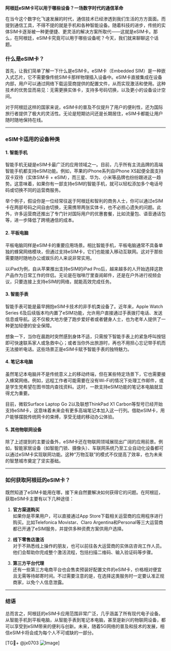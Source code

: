 **阿根廷eSIM卡可以用于哪些设备？一场数字时代的通信革命**

在当今这个数字化飞速发展的时代，通信技术已经渗透到我们生活的方方面面。而提到通信工具，不得不提的就是手机和各种智能设备。随着科技的进步，传统的实体SIM卡逐渐被一种更便捷、更灵活的解决方案所取代——这就是eSIM卡。那么，在阿根廷，eSIM卡究竟可以用于哪些设备呢？今天，我们就来聊聊这个话题。

### 什么是eSIM卡？

首先，让我们简单了解一下什么是eSIM卡。eSIM卡（Embedded SIM）是一种嵌入式芯片，它不需要像传统SIM卡那样物理插入设备中。eSIM卡直接集成在设备内部，用户可以通过网络下载运营商提供的配置文件，从而实现激活和使用。这种技术的优势显而易见：无需更换实体卡，支持多号码切换，以及更小的设备设计空间。

对于阿根廷这样的国家来说，eSIM卡的普及不仅提升了用户的便利性，还为国际旅行者提供了极大的灵活性。无论是短期访问还是长期居住，eSIM卡都能让用户随时随地保持在线。

---

### eSIM卡适用的设备种类

#### 1. **智能手机**
智能手机无疑是eSIM卡最广泛的应用领域之一。目前，几乎所有主流品牌的高端智能手机都支持eSIM功能。例如，苹果的iPhone系列自iPhone XS起便全面支持双卡双待（实体SIM卡 + eSIM），而三星、华为、小米等品牌也纷纷跟进这一趋势。这意味着，如果你有一部支持eSIM的智能手机，就可以轻松添加多个电话号码或切换不同的运营商服务。

举个例子，假设你是一位经常往返于阿根廷和智利的商务人士，你可以通过eSIM卡在两部号码之间自由切换，无需携带两张实体卡，也不必担心遗失的问题。此外，许多运营商还推出了专门针对国际用户的优惠套餐，比如流量包、语音通话包等，进一步降低了跨境通信的成本。

#### 2. **平板电脑**
平板电脑同样是eSIM卡的重要应用场景。相比智能手机，平板电脑通常不具备单独的蜂窝网络模块，但通过支持eSIM卡，它们也能接入移动互联网。这对于那些需要随时随地办公或娱乐的人来说非常实用。

以iPad为例，自从苹果推出支持eSIM的iPad Pro后，越来越多的人开始选择这款产品作为日常工作的伴侣。无论是在咖啡厅里查阅邮件，还是在户外进行视频会议，只要连接上支持eSIM的网络，就能高效完成任务。

#### 3. **智能手表**
智能手表可能是最早拥抱eSIM卡技术的非手机类设备了。近年来，Apple Watch Series 6及后续版本均内置了eSIM功能，允许用户直接通过手表拨打电话、发送信息或导航。这不仅极大地方便了跑步爱好者或者健身人士，也为老年人提供了一种更加轻便的安全保障。

想象一下，当你在晨跑时突然感到身体不适，只需按下智能手表上的紧急呼叫按钮即可快速联系家人或急救中心；或者当你外出旅游时，再也不用担心忘记带手机而无法接听电话。这些场景正是eSIM卡赋予智能手表的独特魅力。

#### 4. **笔记本电脑**
虽然笔记本电脑并不是传统意义上的移动终端，但在某些特定场景下，它也需要接入蜂窝网络。例如，远程工作者可能需要在没有Wi-Fi的情况下处理工作邮件，或是学生党希望在图书馆内查找资料。这时，一款支持eSIM功能的笔记本电脑就显得尤为重要。

目前，微软Surface Laptop Go 2以及联想ThinkPad X1 Carbon等型号已经开始支持eSIM卡，这意味着未来会有更多高端笔记本加入这一行列。借助eSIM卡，用户能够摆脱传统网卡的束缚，享受无缝的移动办公体验。

#### 5. **其他物联网设备**
除了上述提到的主要设备外，eSIM卡还在物联网领域展现出广阔的应用前景。例如，智能家居设备（如智能门锁、摄像头）、车联网系统乃至工业自动化设备都可以通过eSIM卡实现联网功能。这种“万物互联”的模式不仅提高了效率，也为未来的智慧城市奠定了坚实基础。

---

### 如何获取阿根廷的eSIM卡？

既然知道了eSIM卡能用在哪，接下来自然要解决如何获得它的问题。在阿根廷，获取eSIM卡主要有以下几种途径：

1. **官方渠道购买**  
   如果你是苹果用户，可以直接通过App Store下载相关运营商的应用程序进行购买。比如Telefonica Movistar、Claro Argentina和Personal等三大运营商都已开通了eSIM服务，并提供多种资费方案供用户选择。

2. **线下零售店激活**  
   对于不熟悉线上操作的朋友，也可以前往各大运营商的实体店咨询工作人员。他们会帮助你完成整个激活流程，包括扫描二维码、输入验证码等步骤。

3. **第三方平台代理**  
   还有一些第三方电商平台也会售卖预装好配置文件的eSIM卡，价格相对便宜且无需等待邮寄时间。不过需要注意的是，在选择这类服务时一定要认准正规商家，以免个人信息泄露。

---

### 结语

总而言之，阿根廷的eSIM卡应用范围非常广泛，几乎涵盖了所有现代电子设备。从智能手机到平板电脑，从智能手表到笔记本电脑，甚至是新兴的物联网设备，都可以享受到eSIM带来的便利与创新。未来，随着5G网络的普及和技术的发展，相信eSIM卡将会成为每个人不可或缺的一部分。

[TG💪+ @jx0703 ![Image](https://github.com/user-attachments/assets/dbca1d08-cadb-493c-b0ec-ad6f7a83f270)]